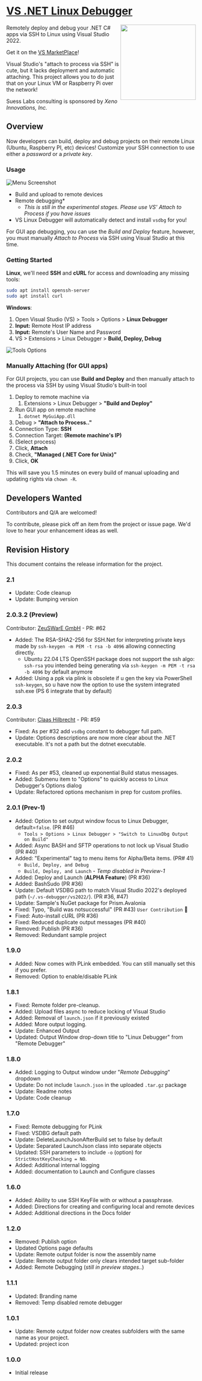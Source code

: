 # [VS .NET Linux Debugger](https://github.com/SuessLabs/VsLinuxDebug)

<image align="right" width="200" height="200" src="https://github.com/SuessLabs/VsLinuxDebug/blob/master/docs/TuxDebug.png" />

Remotely deploy and debug your .NET C# apps via SSH to Linux using Visual Studio 2022.

Get it on the [VS MarketPlace](https://marketplace.visualstudio.com/items?itemName=SuessLabs.VSLinuxDebugger)!

Visual Studio's "attach to process via SSH" is cute, but it lacks deployment and automatic attaching. This project allows you to do just that on your Linux VM or Raspberry Pi over the network!

Suess Labs consulting is sponsored by _Xeno Innovations, Inc._

## Overview

Now developers can build, deploy and debug projects on their remote Linux (Ubuntu, Raspberry PI, etc) devices! Customize your SSH connection to use either a _password_ or a _private key_.

### Usage

![Menu Screenshot](https://raw.githubusercontent.com/SuessLabs/VsLinuxDebug/develop/docs/ScreenShot-MenuItems.png)

* Build and upload to remote devices
* Remote debugging*
  * _This is still in the experimental stages. Please use VS' Attach to Process if you have issues_
* VS Linux Debugger will automatically detect and install `vsdbg` for you!

For GUI app debugging, you can use the _Build and Deploy_ feature, however, you must manually _Attach to Process_ via SSH using Visual Studio at this time.

### Getting Started

**Linux**, we'll need **SSH** and **cURL** for access and downloading any missing tools:

```bash
sudo apt install openssh-server
sudo apt install curl
```

**Windows**:

1. Open Visual Studio (VS) > Tools > Options > **Linux Debugger**
2. **Input:** Remote Host IP address
3. **Input:** Remote's User Name and Password
4. VS > Extensions > Linux Debugger > **Build, Deploy, Debug**

![Tools Options](https://raw.githubusercontent.com/SuessLabs/VsLinuxDebug/develop/docs/ScreenShot-ToolsOptions.png)

### Manually Attaching (for GUI apps)

For GUI projects, you can use **Build and Deploy** and then manually attach to the process via SSH by using Visual Studio's built-in tool

1. Deploy to remote machine via
   1. Extensions > Linux Debugger > **"Build and Deploy"**
2. Run GUI app on remote machine
   1. `dotnet MyGuiApp.dll`
3. Debug > **"Attach to Process.."**
4. Connection Type: **SSH**
5. Connection Target: **(Remote machine's IP)**
6. (Select process)
7. Click, **Attach**
8. Check, **"Managed (.NET Core for Unix)"**
9. Click, **OK**

This will save you 1.5 minutes on every build of manual uploading and updating rights via `chown -R`.

## Developers Wanted

Contributors and Q/A are welcomed!

To contribute, please pick off an item from the project or issue page. We'd love to hear your enhancement ideas as well.

## Revision History

This document contains the release information for the project.

### 2.1

* Update: Code cleanup
* Update: Bumping version

### 2.0.3.2 (Preview)

Contributor: [ZeuSWarE GmbH](https://github.com/zeusware) - PR: #62

* Added: The RSA-SHA2-256 for SSH.Net for interpreting private keys made by `ssh-keygen -m PEM -t rsa -b 4096` allowing connecting directly.
  * Ubuntu 22.04 LTS OpenSSH package does not support the ssh algo: `ssh-rsa` you intended being generating via `ssh-keygen -m PEM -t rsa -b 4096` by default anymore
* Added: Using a ppk via plink is obsolete if u gen the key via PowerShell `ssh-keygen`, so u have now the option to use the system integrated ssh.exe (PS 6 integrate that by default)

### 2.0.3

Contributor: [Claas Hilbrecht](https://github.com/clahil-linum) - PR: #59

* Fixed: As per #32 add `vsdbg` constant to debugger full path.
* Update: Options descriptions are now more clear about the .NET executable. It's not a path but the dotnet executable.

### 2.0.2

* Fixed: As per #53, cleaned up exponential Build status messages.
* Added: Submenu item to "Options" to quickly access to Linux Debugger's Options dialog
* Update: Refactored options mechanism in prep for custom profiles.

### 2.0.1 (Prev-1)

* Added: Option to set output window focus to Linux Debugger, default=`false`. (PR #46)
  * `Tools > Options > Linux Debugger > "Switch to LinuxDbg Output on Build"`
* Added: Async BASH and SFTP operations to not lock up Visual Studio (PR #40)
* Added: "Experimental" tag to menu items for Alpha/Beta items. (PR# 41)
  * `Build, Deploy, and Debug`
  * `Build, Deploy, and Launch` - _Temp disabled in Preview-1_
* Added: Deploy and Launch (**ALPHA Feature**) (PR #36)
* Added: BashSudo (PR #36)
* Update: Default VSDBG path to match Visual Studio 2022's deployed path (`~/.vs-debugger/vs2022/`). (PR #36, #47)
* Update: Sample's NuGet package for Prism.Avalonia
* Fixed: Typo, "Build was notsuccessful" (PR #43) `User Contribution` :rocket:
* Fixed: Auto-install cURL (PR #36)
* Fixed: Reduced duplicate output messages (PR #40)
* Removed: Publish (PR #36)
* Removed: Redundant sample project

### 1.9.0

* Added: Now comes with PLink embedded. You can still manually set this if you prefer.
* Removed: Option to enable/disable PLink

### 1.8.1

* Fixed: Remote folder pre-cleanup.
* Added: Upload files async to reduce locking of Visual Studio
* Added: Removal of `launch.json` if it previously existed
* Added: More output logging.
* Update: Enhanced Output
* Updated: Output Window drop-down title to "Linux Debugger" from "Remote Debugger"

### 1.8.0

* Added: Logging to Output window under "_Remote Debugging_" dropdown
* Update: Do not include `launch.json` in the uploaded `.tar.gz` package
* Update: Readme notes
* Update: Code cleanup

### 1.7.0

* Fixed: Remote debugging for PLink
* Fixed: VSDBG default path
* Update: DeleteLaunchJsonAfterBuild set to false by default
* Update: Separated LaunchJson class into separate objects
* Updated: SSH parameters to include `-o` (option) for `StrictHostKeyChecking = NO`.
* Added: Additional internal logging
* Added: documentation to Launch and Configure classes

### 1.6.0

* Added: Ability to use SSH KeyFile with or without a passphrase.
* Added: Directions for creating and configuring local and remote devices
* Added: Additional directions in the Docs folder

### 1.2.0

* Removed: Publish option
* Updated Options page defaults
* Update: Remote output folder is now the assembly name
* Update: Remote output folder only clears intended target sub-folder
* Added: Remote Debugging (_still in preview stages.._)

### 1.1.1

* Updated: Branding name
* Removed: Temp disabled remote debugger

### 1.0.1

* Update: Remote output folder now creates subfolders with the same name as your project.
* Updated: project icon

### 1.0.0

* Initial release
